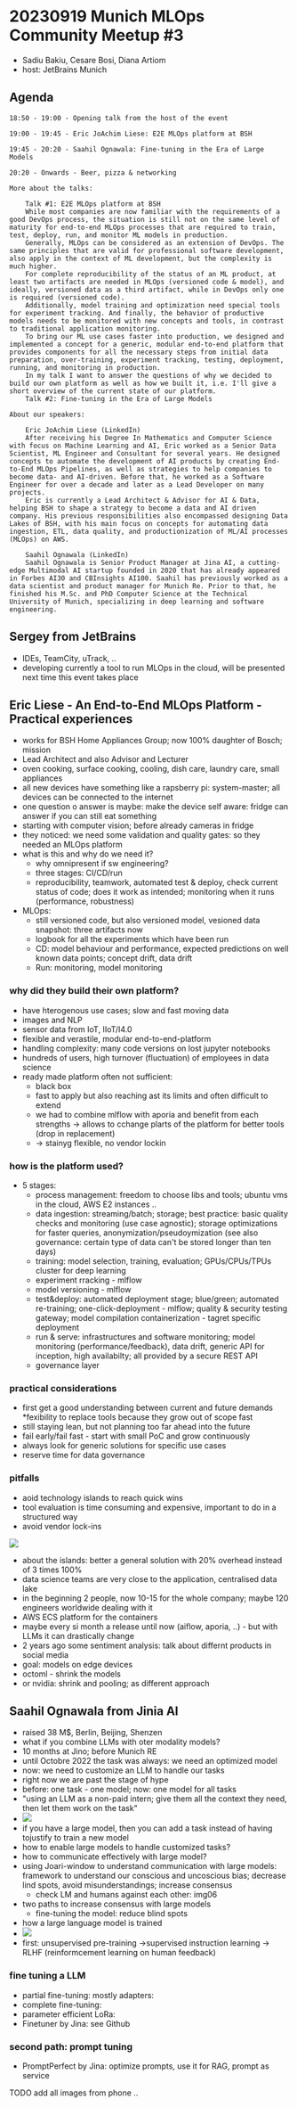 # 20230919 Munich MLOps Community Meetup #3

* Sadiu Bakiu, Cesare Bosi, Diana Artiom
* host: JetBrains Munich

## Agenda
```
18:50 - 19:00 - Opening talk from the host of the event

19:00 - 19:45 - Eric JoAchim Liese: E2E MLOps platform at BSH

19:45 - 20:20 - Saahil Ognawala: Fine-tuning in the Era of Large Models

20:20 - Onwards - Beer, pizza & networking

More about the talks:

    Talk #1: E2E MLOps platform at BSH
    While most companies are now familiar with the requirements of a good DevOps process, the situation is still not on the same level of maturity for end-to-end MLOps processes that are required to train, test, deploy, run, and monitor ML models in production.
    Generally, MLOps can be considered as an extension of DevOps. The same principles that are valid for professional software development, also apply in the context of ML development, but the complexity is much higher.
    For complete reproducibility of the status of an ML product, at least two artifacts are needed in MLOps (versioned code & model), and ideally, versioned data as a third artifact, while in DevOps only one is required (versioned code).
    Additionally, model training and optimization need special tools for experiment tracking. And finally, the behavior of productive models needs to be monitored with new concepts and tools, in contrast to traditional application monitoring.
    To bring our ML use cases faster into production, we designed and implemented a concept for a generic, modular end-to-end platform that provides components for all the necessary steps from initial data preparation, over-training, experiment tracking, testing, deployment, running, and monitoring in production.
    In my talk I want to answer the questions of why we decided to build our own platform as well as how we built it, i.e. I'll give a short overview of the current state of our platform.
    Talk #2: Fine-tuning in the Era of Large Models

About our speakers:

    Eric JoAchim Liese (LinkedIn)
    After receiving his Degree In Mathematics and Computer Science with focus on Machine Learning and AI, Eric worked as a Senior Data Scientist, ML Engineer and Consultant for several years. He designed concepts to automate the development of AI products by creating End-to-End MLOps Pipelines, as well as strategies to help companies to become data- and AI-driven. Before that, he worked as a Software Engineer for over a decade and later as a Lead Developer on many projects.
    Eric is currently a Lead Architect & Advisor for AI & Data, helping BSH to shape a strategy to become a data and AI driven company. His previous responsibilities also encompassed designing Data Lakes of BSH, with his main focus on concepts for automating data ingestion, ETL, data quality, and productionization of ML/AI processes (MLOps) on AWS.
    
    Saahil Ognawala (LinkedIn)
    Saahil Ognawala is Senior Product Manager at Jina AI, a cutting-edge Multimodal AI startup founded in 2020 that has already appeared in Forbes AI30 and CBInsights AI100. Saahil has previously worked as a data scientist and product manager for Munich Re. Prior to that, he finished his M.Sc. and PhD Computer Science at the Technical University of Munich, specializing in deep learning and software engineering.
```

## Sergey from JetBrains
* IDEs, TeamCity, uTrack, ..
* developing currently a tool to run MLOps in the cloud, will be presented next time this event takes place

## Eric Liese - An End-to-End MLOps Platform - Practical experiences
* works for BSH Home Appliances Group; now 100% daughter of Bosch; mission
* Lead Architect and also Advisor and Lecturer
* oven cooking, surface cooking, cooling, dish care, laundry care, small appliances
* all new devices have something like a rapsberry pi: system-master; all devices can be connected to the internet
* one question o answer is maybe: make the device self aware: fridge can answer if you can still eat something
* starting with computer vision; before already cameras in fridge
* they noticed: we need some validation and quality gates: so they needed an MLOps platform
* what is this and why do we need it?
  * why omnipresent if sw engineering?
  * three stages: CI/CD/run
  * reproducibility, teamwork, automated test & deploy, check current status of code; does it work as intended; monitoring when it runs (performance, robustness)
* MLOps:
  * still versioned code, but also versioned model, vesioned data snapshot: three artifacts now
  * logbook for all the experiments which have been run
  * CD: model behaviour and performance, expected predictions on well known data points; concept drift, data drift
  * Run: monitoring, model monitoring
### why did they build their own platform?
* have hterogenous use cases; slow and fast moving data
* images and NLP
* sensor data from IoT, IIoT/I4.0
* flexible and verastile, modular end-to-end-platform
* handling complexity: many code versions on lost jupyter notebooks
* hundreds of users, high turnover (fluctuation) of employees in data science
* ready made platform often not sufficient:
  * black box
  * fast to apply but also reaching ast its limits and often difficult to extend
  * we had to combine mlflow with aporia and benefit from each strengths -> allows to cchange plarts of the platform for better tools (drop in replacement)
  * -> stainyg flexible, no vendor lockin
### how is the platform used?
* 5 stages:
  * process management: freedom to choose libs and tools; ubuntu vms in the cloud, AWS E2 instances ..
  * data ingestion: streaming/batch; storage; best practice: basic quality checks and monitoring (use case agnostic); storage optimizations for faster queries, anonymization/pseudoymization (see also governance: certain type of data can't be stored longer than ten days)
  *  training: model selection, training, evaluation; GPUs/CPUs/TPUs cluster for deep learning
  *  experiment rracking - mlflow
  *  model versioning - mlflow
  *  test&deploy: automated deployment stage; blue/green; automated re-training; one-click-deployment - mlflow; quality & security testing gateway; model compilation containerization - tagret specific deployment
  *  run & serve:  infrastructures and software monitoring; model monitoring (performance/feedback), data drift, generic API for inception, high availabilty; all provided by a secure REST API
  *  governance layer
### practical considerations
* first get a good understanding between current and future demands
*fexibility to replace tools because they grow out of scope fast
* still staying lean, but not planning too far ahead into the future
* fail early/fail fast - start with small PoC and grow continuously
* always look for generic solutions for specific use cases
* reserve time for data governance
### pitfalls
* aoid technology islands to reach quick wins
* tool evaluation is time consuming and expensive, important to do in a structured way
* avoid vendor lock-ins

![](img03?)
* about the islands: better a general solution with 20% overhead instead of 3 times 100%
* data science teams are very close to the application, centralised data lake
* in the beginning 2 people, now 10-15 for the whole company; maybe 120 engineers worldwide dealing with it
* AWS ECS platform for the containers
* maybe every si month a release until now (aiflow, aporia, ..) - but with LLMs it can drastically change
* 2 years ago some sentiment analysis: talk about differnt products in social media
* goal: models on edge devices
* octoml - shrink the models
* or nvidia: shrink and pooling; as different approach

## Saahil Ognawala from Jinia AI
* raised 38 M$, Berlin, Beijing, Shenzen
* what if you combine LLMs with oter modality models?
* 10 months at Jino; before Munich RE
* until Octobre 2022 the task was always: we need an optimized model
* now: we need to customize an LLM to handle our tasks
* right now we are past the stage of hype
* before: one task - one model; now: one model for all tasks
* "using an LLM as a non-paid intern; give them all the context they need, then let them work on the task" 
* ![](img04)
* if you have a large model, then you can add a task instead of having tojustify to train a new model
* how to enable large models to handle customized tasks?
* how to communicate effectively with large model?
* using Joari-window to understand communication with large models: framework to understand our conscious and uncoscious bias; decrease lind spots, avoid misunderstandings; increase consensus
  * check LM and humans against each other: ![]()img06
* two paths to increase consensus with large models
  * fine-tuning the model: reduce blind spots
* how a large language model is trained
* ![](img07)
* first: unsupervised pre-training ->supervised instruction learning -> RLHF (reinformcement learning on human feedback)
### fine tuning a LLM
* partial fine-tuning: mostly adapters:
* complete fine-tuning:
* parameter efficient LoRa:
* Finetuner by Jina: see Github
### second path: prompt tuning
* PromptPerfect by Jina: optimize prompts, use it for RAG, prompt as service

TODO add all images from phone ..
